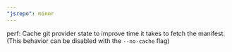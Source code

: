 ```yaml
---
"jsrepo": minor
---
```


perf: Cache git provider state to improve time it takes to fetch the manifest. (This behavior can be disabled with the `--no-cache` flag)
